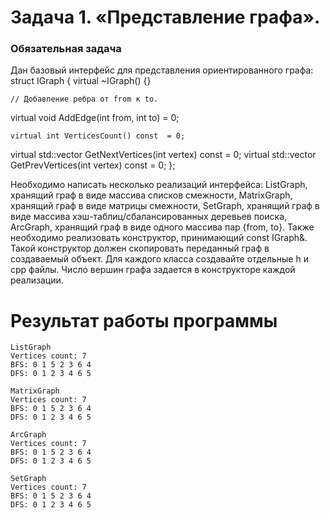# Задача 1. «Представление графа».
### Обязательная задача
Дан базовый интерфейс для представления ориентированного графа:
struct IGraph {
virtual ~IGraph() {}

	// Добавление ребра от from к to.
virtual void AddEdge(int from, int to) = 0;

	virtual int VerticesCount() const  = 0;

virtual std::vector<int> GetNextVertices(int vertex) const = 0;
virtual std::vector<int> GetPrevVertices(int vertex) const = 0;
};

Необходимо написать несколько реализаций интерфейса:
ListGraph, хранящий граф в виде массива списков смежности,
MatrixGraph, хранящий граф в виде матрицы смежности,
SetGraph, хранящий граф в виде массива хэш-таблиц/сбалансированных деревьев поиска,
ArcGraph, хранящий граф в виде одного массива пар {from, to}.
Также необходимо реализовать конструктор, принимающий const IGraph&. Такой конструктор должен скопировать переданный граф в создаваемый объект.
Для каждого класса создавайте отдельные h и cpp файлы.
Число вершин графа задается в конструкторе каждой реализации.

# Результат работы программы

```
ListGraph
Vertices count: 7
BFS: 0 1 5 2 3 6 4
DFS: 0 1 2 3 4 6 5

MatrixGraph
Vertices count: 7
BFS: 0 1 5 2 3 6 4
DFS: 0 1 2 3 4 6 5

ArcGraph
Vertices count: 7
BFS: 0 1 5 2 3 6 4
DFS: 0 1 2 3 4 6 5

SetGraph
Vertices count: 7
BFS: 0 1 5 2 3 6 4
DFS: 0 1 2 3 4 6 5
```

